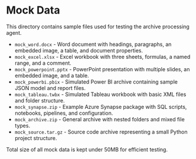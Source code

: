 # Mock Data

This directory contains sample files used for testing the archive processing agent.

- `mock_word.docx` - Word document with headings, paragraphs, an embedded image, a table, and document properties.
- `mock_excel.xlsx` - Excel workbook with three sheets, formulas, a named range, and a comment.
- `mock_powerpoint.pptx` - PowerPoint presentation with multiple slides, an embedded image, and a table.
- `mock_powerbi.pbix` - Simulated Power BI archive containing sample JSON model and report files.
- `mock_tableau.twbx` - Simulated Tableau workbook with basic XML files and folder structure.
- `mock_synapse.zip` - Example Azure Synapse package with SQL scripts, notebooks, pipelines, and configuration.
- `mock_archive.zip` - General archive with nested folders and mixed file types.
- `mock_source.tar.gz` - Source code archive representing a small Python project structure.

Total size of all mock data is kept under 50MB for efficient testing.